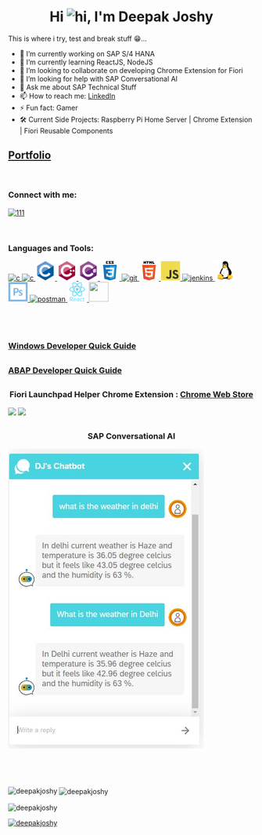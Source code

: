   <h1 align="center">Hi <img src="https://user-images.githubusercontent.com/1303154/88677602-1635ba80-d120-11ea-84d8-d263ba5fc3c0.gif" width="28px" alt="hi">, I'm Deepak Joshy</h1>
  

This is where i try, test and break stuff 😁...


- 🔭 I’m currently working on SAP S/4 HANA
- 🌱 I’m currently learning ReactJS, NodeJS
- 👯 I’m looking to collaborate on developing Chrome Extension for Fiori
- 🤔 I’m looking for help with SAP Conversational AI
- 💬 Ask me about SAP Technical Stuff
- 📫 How to reach me: <a href="www.linkedin.com/in/deepakjoshy" target="_blank">LinkedIn</a>
- ⚡ Fun fact: Gamer
- 🛠 Current Side Projects: Raspberry Pi Home Server | Chrome Extension | Fiori Reusable Components
<h2></h2>
<h2><a href="https://deepakjoshy.tech/" target="_blank">Portfolio</a></h2>



<br/>
<h3 align="left">Connect with me:</h3>
<p align="left">
<a href="https://www.linkedin.com/in/deepakjoshy" target="blank"><img align="center" src="https://raw.githubusercontent.com/rahuldkjain/github-profile-readme-generator/master/src/images/icons/Social/linked-in-alt.svg" alt="111" height="30" width="40" /></a>
<!-- <a href="" target="blank"><img align="center" src="https://raw.githubusercontent.com/rahuldkjain/github-profile-readme-generator/master/src/images/icons/Social/facebook.svg" alt="111" height="30" width="40" /></a>
<a href="" target="blank"><img align="center" src="https://raw.githubusercontent.com/rahuldkjain/github-profile-readme-generator/master/src/images/icons/Social/instagram.svg" alt="111" height="30" width="40" /></a> -->
</p>

<br/> 

<h3 align="left">Languages and Tools:</h3>
<p align="left">
    <a href="https://www.sap.com/index.html" target="_blank"> <img src="https://www.sap.com/content/dam/application/shared/logos/sap-logo-svg.svg" alt="c" width="60" height="50"/> </a>  
      <a href="https://www.sap.com/india/products/fiori.html" target="_blank"> <img src="https://sap.github.io/ui5-webcomponents/assets/images/logo.png" alt="c" width="40" height="40"/> </a>
   <a href="https://www.cprogramming.com/" target="_blank"> <img src="https://raw.githubusercontent.com/devicons/devicon/master/icons/c/c-original.svg" alt="c" width="40" height="40"/> </a> <a href="https://www.w3schools.com/cpp/" target="_blank"> <img src="https://raw.githubusercontent.com/devicons/devicon/master/icons/cplusplus/cplusplus-original.svg" alt="cplusplus" width="40" height="40"/> </a> <a href="https://www.w3schools.com/cs/" target="_blank"> <img src="https://raw.githubusercontent.com/devicons/devicon/master/icons/csharp/csharp-original.svg" alt="csharp" width="40" height="40"/> </a> <a href="https://www.w3schools.com/css/" target="_blank"> <img src="https://raw.githubusercontent.com/devicons/devicon/master/icons/css3/css3-original-wordmark.svg" alt="css3" width="40" height="40"/> </a> <a href="https://git-scm.com/" target="_blank"> <img src="https://www.vectorlogo.zone/logos/git-scm/git-scm-icon.svg" alt="git" width="40" height="40"/> </a> <a href="https://www.w3.org/html/" target="_blank"> <img src="https://raw.githubusercontent.com/devicons/devicon/master/icons/html5/html5-original-wordmark.svg" alt="html5" width="40" height="40"/> </a> <a href="https://developer.mozilla.org/en-US/docs/Web/JavaScript" target="_blank"> <img src="https://raw.githubusercontent.com/devicons/devicon/master/icons/javascript/javascript-original.svg" alt="javascript" width="40" height="40"/> </a> <a href="https://www.jenkins.io" target="_blank"> <img src="https://www.vectorlogo.zone/logos/jenkins/jenkins-icon.svg" alt="jenkins" width="40" height="40"/> </a> <a href="https://www.linux.org/" target="_blank"> <img src="https://raw.githubusercontent.com/devicons/devicon/master/icons/linux/linux-original.svg" alt="linux" width="40" height="40"/> </a> <a href="https://www.photoshop.com/en" target="_blank"> <img src="https://raw.githubusercontent.com/devicons/devicon/master/icons/photoshop/photoshop-line.svg" alt="photoshop" width="40" height="40"/> </a> <a href="https://postman.com" target="_blank"> <img src="https://www.vectorlogo.zone/logos/getpostman/getpostman-icon.svg" alt="postman" width="40" height="40"/> </a> <a href="https://reactjs.org/" target="_blank"> <img src="https://raw.githubusercontent.com/devicons/devicon/master/icons/react/react-original-wordmark.svg" alt="react" width="40" height="40"/> </a> <a href="https://www.raspberrypi.org/" target="_blank"> <img src="https://img.icons8.com/color/48/000000/raspberry-pi.png" width="40" height="40"/> </a></p>
 
 
<br/>
<br/>

<h2></h2>
<h3><a href="https://github.com/deepakjoshy/Windows" target="_blank">Windows Developer Quick Guide</a></h3>  
<h2></h2>
<h2></h2>
<h3><a href="https://github.com/deepakjoshy/ABAP" target="_blank">ABAP Developer Quick Guide</a></h3>  
<h2></h2>


<h3 align="center">Fiori Launchpad Helper Chrome Extension : <a href="https://chrome.google.com/webstore/detail/fiori-launchpad-helper/mnapalcpbnknfpafoolfmefgkgebjpee?hl=en" target="_blank">Chrome Web Store</a></h3>

<img src="https://lh3.googleusercontent.com/kitY8jbyNYTeS7zhaNbeFaV1_FT-XAyu1Drt5DtD5UJbxgTThq7BwFDeGQhICY6-reqJlBFY-AsSi0eF-FQrYDouJGM=w640-h400-e365-rj-sc0x00ffffff" />
<img src="https://lh3.googleusercontent.com/HKfliVpz3vp2LJD0jd8dhC2ahaE2JChj5ZPHW_00zQvjT48j-ja7pC_i4P7sbUtoCIRJ4K2T0IETVvOWbJ5gZyTGQw=w640-h400-e365-rj-sc0x00ffffff" />

<h2></h2>
<h3 align="center">SAP Conversational AI</h3>
<span align="center" ><img align="center" src="https://raw.githubusercontent.com/deepakjoshy/deepakjoshy.github.io/main/images/SAPChatbot.jpeg" /></span>

 <p> </p>
<br/>
<br/>
<h2></h2>

<p><img align="left" src="https://github-readme-stats.vercel.app/api/top-langs?username=deepakjoshy&show_icons=true&locale=en&layout=compact" alt="deepakjoshy" /></p>

<p>&nbsp;<img align="center" src="https://github-readme-stats.vercel.app/api?username=deepakjoshy&show_icons=true&locale=en" alt="deepakjoshy" /></p>

<p><img align="center" src="https://github-readme-streak-stats.herokuapp.com/?user=deepakjoshy&" alt="deepakjoshy" /></p>






<p align="left"> <a href="https://github.com/ryo-ma/github-profile-trophy"><img src="https://github-profile-trophy.vercel.app/?username=deepakjoshy" alt="deepakjoshy" /></a> </p>

<p align="left"> <a href="https://twitter.com/" target="blank"><img src="https://img.shields.io/twitter/follow/?logo=twitter&style=for-the-badge" alt="" /></a> </p>

